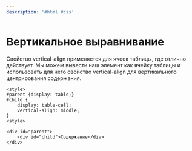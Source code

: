 ```yaml
---
description: '#html #css'
---
```


# Вертикальное выравнивание

Свойство vertical-align применяется для ячеек таблицы, где отлично действует. Мы можем вывести наш элемент как ячейку таблицы и использовать для него свойство vertical-align для вертикального центрирования содержания.

```markup
<style>
#parent {display: table;} 
#child {
	display: table-cell;
	vertical-align: middle;
}
<style>

<div id="parent">
    <div id="child">Содержание</div>
</div>
```

